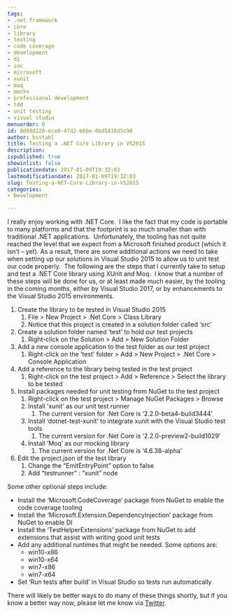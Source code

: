 ```yaml
---
tags:
- .net framework
- core
- library
- testing
- code coverage
- development
- di
- ioc
- microsoft
- xunit
- moq
- mocks
- professional development
- tdd
- unit testing
- visual studio
menuorder: 0
id: 8d08d120-ece8-47d2-b6be-0bd5416d5c90
author: bsstahl
title: Testing a .NET Core Library in VS2015
description: 
ispublished: true
showinlist: false
publicationdate: 2017-01-09T19:32:03
lastmodificationdate: 2017-01-09T19:32:03
slug: Testing-a-NET-Core-Library-in-VS2015
categories:
- Development

---
```


I really enjoy working with .NET Core.  I like the fact that my code is portable to many platforms and that the footprint is so much smaller than with traditional .NET applications.  Unfortunately, the tooling has not quite reached the level that we expect from a Microsoft finished product (which it isn’t – yet). As a result, there are some additional actions we need to take when setting up our solutions in Visual Studio 2015 to allow us to unit test our code properly.  The following are the steps that I currently take to setup and test a .NET Core library using XUnit and Moq.  I know that a number of these steps will be done for us, or at least made much easier, by the tooling in the coming months, either by Visual Studio 2017, or by enhancements to the Visual Studio 2015 environments.

1. Create the library to be tested in Visual Studio 2015
    1. File &gt; New Project &gt; .Net Core &gt; Class Library
    2. Notice that this project is created in a solution folder called ‘src’
2. Create a solution folder named ‘test’ to hold our test projects
    1. Right-click on the Solution &gt; Add &gt; New Solution Folder
3. Add a new console application to the test folder as our test project
    1. Right-click on the ‘test’ folder &gt; Add &gt; New Project &gt; .Net Core &gt; Console Application
4. Add a reference to the library being tested in the test project
    1. Right-click on the test project &gt; Add &gt; Reference &gt; Select the library to be tested
5. Install packages needed for unit testing from NuGet to the test project
    1. Right-click on the test project &gt; Manage NuGet Packages &gt; Browse
    2. Install ‘xunit’ as our unit test runner
        1. The current version for .Net Core is ‘2.2.0-beta4-build3444’
    3. Install ‘dotnet-test-xunit’ to integrate xunit with the Visual Studio test tools
        1. The current version for .Net Core is ‘2.2.0-preview2-build1029’
    4. Install ‘Moq’ as our mocking library
        1. The current version for .Net Core is ‘4.6.38-alpha’
6. Edit the project.json of the test library
    1. Change the “EmitEntryPoint” option to false
    2. Add “testrunner” : “xunit” node


Some other optional steps include:

- Install the ‘Microsoft.CodeCoverage’ package from NuGet to enable the code coverage tooling
- Install the ‘Microsoft.Extension.DependencyInjection’ package from NuGet to enable DI
- Install the ‘TestHelperExtensions’ package from NuGet to add extensions that assist with writing good unit tests
- Add any additional runtimes that might be needed. Some options are:
    - win10-x86
    - win10-x64
    - win7-x86
    - win7-x64
- Set ‘Run tests after build’ in Visual Studio so tests run automatically


There will likely be better ways to do many of these things shortly, but if you know a better way now, please let me know via [Twitter](http://www.twitter.com/bsstahl).

